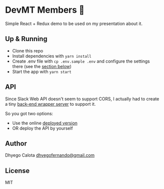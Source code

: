 # DevMT Members :notebook_with_decorative_cover:
Simple React + Redux demo to be used on my presentation about it.

## Up & Running
- Clone this repo
- Install dependencies with `yarn install`
- Create .env file with `cp .env.sample .env` and configure the settings there (see the [section below](#API))
- Start the app with `yarn start`

## API
Since Slack Web API doesn't seem to support CORS, I actually had to create a tiny [back-end wrapper server](https://github.com/dhyegocalota/devmt-members-api) to support it.

So you got two options:

- Use the online [deployed version](http://devmt-members-api.herokuapp.com/)
- OR deploy the API by yourself

## Author
Dhyego Calota <dhyegofernando@gmail.com>

## License
MIT
